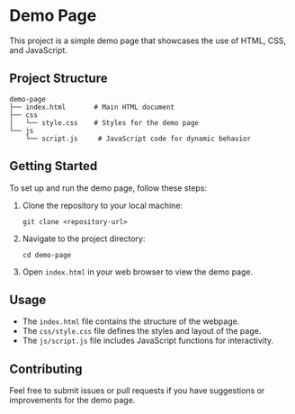 # Demo Page

This project is a simple demo page that showcases the use of HTML, CSS, and JavaScript.

## Project Structure

```
demo-page
├── index.html       # Main HTML document
├── css
│   └── style.css    # Styles for the demo page
└── js
    └── script.js     # JavaScript code for dynamic behavior
```

## Getting Started

To set up and run the demo page, follow these steps:

1. Clone the repository to your local machine:
   ```
   git clone <repository-url>
   ```

2. Navigate to the project directory:
   ```
   cd demo-page
   ```

3. Open `index.html` in your web browser to view the demo page.

## Usage

- The `index.html` file contains the structure of the webpage.
- The `css/style.css` file defines the styles and layout of the page.
- The `js/script.js` file includes JavaScript functions for interactivity.

## Contributing

Feel free to submit issues or pull requests if you have suggestions or improvements for the demo page.